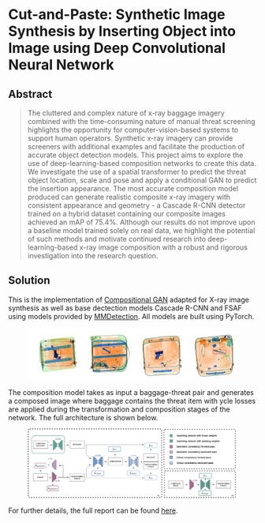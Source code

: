 # Cut-and-Paste: Synthetic Image Synthesis by Inserting Object into Image using Deep Convolutional Neural Network

## Abstract
> The cluttered and complex nature of x-ray baggage imagery combined with the time-consuming nature of manual threat
screening highlights the opportunity for computer-vision-based systems to support human operators. Synthetic x-ray imagery can provide screeners with additional examples and facilitate the production of accurate object detection models. This project aims to explore the use of deep-learning-based composition networks to create this data. We investigate the use of a spatial transformer to predict the
threat object location, scale and pose and apply a conditional GAN to predict the insertion appearance. The most accurate composition
model produced can generate realistic composite x-ray imagery with consistent appearance and geometry - a Cascade R-CNN
detector trained on a hybrid dataset containing our composite images achieved an mAP of 75.4%. Although our results do not improve
upon a baseline model trained solely on real data, we highlight the potential of such methods and motivate continued research into
deep-learning-based x-ray image composition with a robust and rigorous investigation into the research question.

## Solution
This is the implementation of [Compositional GAN](https://github.com/azadis/CompositionalGAN) adapted for X-ray image synthesis as well as base dectection models Cascade R-CNN and FSAF using models provided by [MMDetection](https://github.com/open-mmlab/mmdetection). All models are built using PyTorch.
<figure width="100%" align="center">
    <img src="./resources/object_detection.png">
</figure>

The composition model takes as input a baggage-threat pair and generates a composed image where baggage contains the threat item with ycle losses are applied during the transformation and composition stages of the network. The full architecture is shown below.
<figure width="100%" align="center">
    <img src="./resources/composition_architecture.png">
</figure>

For further details, the full report can be found [here](./resources/report.pdf).
